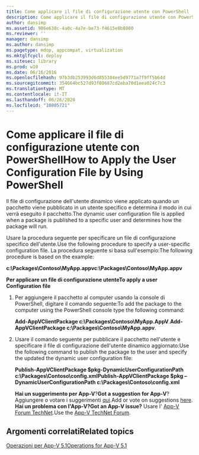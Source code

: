 ```yaml
---
title: Come applicare il file di configurazione utente con PowerShell
description: Come applicare il file di configurazione utente con PowerShell
author: dansimp
ms.assetid: 986e638c-4a0c-4a7e-be73-f4615e8b8000
ms.reviewer: ''
manager: dansimp
ms.author: dansimp
ms.pagetype: mdop, appcompat, virtualization
ms.mktglfcycl: deploy
ms.sitesec: library
ms.prod: w10
ms.date: 06/16/2016
ms.openlocfilehash: 97b3db253993d6d855384ee5d9771a7f9ff5b64d
ms.sourcegitcommit: 354664bc527d93f80687cd2eba70d1eea024c7c3
ms.translationtype: MT
ms.contentlocale: it-IT
ms.lasthandoff: 06/26/2020
ms.locfileid: "10805721"
---
```

# <span data-ttu-id="45033-103">Come applicare il file di configurazione utente con PowerShell</span><span class="sxs-lookup"><span data-stu-id="45033-103">How to Apply the User Configuration File by Using PowerShell</span></span>


<span data-ttu-id="45033-104">Il file di configurazione dell'utente dinamico viene applicato quando un pacchetto viene pubblicato in un utente specifico e determina il modo in cui verrà eseguito il pacchetto.</span><span class="sxs-lookup"><span data-stu-id="45033-104">The dynamic user configuration file is applied when a package is published to a specific user and determines how the package will run.</span></span>

<span data-ttu-id="45033-105">Usare la procedura seguente per specificare un file di configurazione specifico dell'utente.</span><span class="sxs-lookup"><span data-stu-id="45033-105">Use the following procedure to specify a user-specific configuration file.</span></span> <span data-ttu-id="45033-106">La procedura seguente si basa sull'esempio:</span><span class="sxs-lookup"><span data-stu-id="45033-106">The following procedure is based on the example:</span></span>

**<span data-ttu-id="45033-107">c:\\Packages\\Contoso\\MyApp.appv</span><span class="sxs-lookup"><span data-stu-id="45033-107">c:\\Packages\\Contoso\\MyApp.appv</span></span>**

**<span data-ttu-id="45033-108">Per applicare un file di configurazione utente</span><span class="sxs-lookup"><span data-stu-id="45033-108">To apply a user Configuration file</span></span>**

1.  <span data-ttu-id="45033-109">Per aggiungere il pacchetto al computer usando la console di PowerShell, digitare il comando seguente:</span><span class="sxs-lookup"><span data-stu-id="45033-109">To add the package to the computer using the PowerShell console type the following command:</span></span>

    <span data-ttu-id="45033-110">**Add-AppVClientPackage c:\\Packages\\Contoso\\MyApp.AppV**.</span><span class="sxs-lookup"><span data-stu-id="45033-110">**Add-AppVClientPackage c:\\Packages\\Contoso\\MyApp.appv**.</span></span>

2.  <span data-ttu-id="45033-111">Usare il comando seguente per pubblicare il pacchetto nell'utente e specificare il file di configurazione dell'utente dinamico aggiornato:</span><span class="sxs-lookup"><span data-stu-id="45033-111">Use the following command to publish the package to the user and specify the updated the dynamic user configuration file:</span></span>

    **<span data-ttu-id="45033-112">Publish-AppVClientPackage $pkg-DynamicUserConfigurationPath c:\\Packages\\Contoso\\config.xml</span><span class="sxs-lookup"><span data-stu-id="45033-112">Publish-AppVClientPackage $pkg –DynamicUserConfigurationPath c:\\Packages\\Contoso\\config.xml</span></span>**

    <span data-ttu-id="45033-113">**Hai un suggerimento per App-V**?</span><span class="sxs-lookup"><span data-stu-id="45033-113">**Got a suggestion for App-V**?</span></span> <span data-ttu-id="45033-114">Aggiungere o votare i suggerimenti [qui](http://appv.uservoice.com/forums/280448-microsoft-application-virtualization).</span><span class="sxs-lookup"><span data-stu-id="45033-114">Add or vote on suggestions [here](http://appv.uservoice.com/forums/280448-microsoft-application-virtualization).</span></span> **<span data-ttu-id="45033-115">Hai un problema con l'App-V?</span><span class="sxs-lookup"><span data-stu-id="45033-115">Got an App-V issue?</span></span>** <span data-ttu-id="45033-116">Usare l' [App-V Forum TechNet](https://social.technet.microsoft.com/Forums/home?forum=mdopappv).</span><span class="sxs-lookup"><span data-stu-id="45033-116">Use the [App-V TechNet Forum](https://social.technet.microsoft.com/Forums/home?forum=mdopappv).</span></span>

## <span data-ttu-id="45033-117">Argomenti correlati</span><span class="sxs-lookup"><span data-stu-id="45033-117">Related topics</span></span>


[<span data-ttu-id="45033-118">Operazioni per App-V 5.1</span><span class="sxs-lookup"><span data-stu-id="45033-118">Operations for App-V 5.1</span></span>](operations-for-app-v-51.md)

 

 





